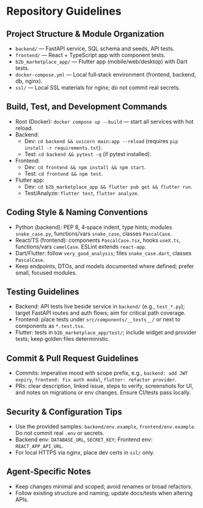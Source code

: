 # Repository Guidelines

## Project Structure & Module Organization
- `backend/` — FastAPI service, SQL schema and seeds, API tests.
- `frontend/` — React + TypeScript app with component tests.
- `b2b_marketplace_app/` — Flutter app (mobile/web/desktop) with Dart tests.
- `docker-compose.yml` — Local full‑stack environment (frontend, backend, db, nginx).
- `ssl/` — Local SSL materials for nginx; do not commit real secrets.

## Build, Test, and Development Commands
- Root (Docker): `docker compose up --build` — start all services with hot reload.
- Backend:
  - Dev: `cd backend && uvicorn main:app --reload` (requires `pip install -r requirements.txt`).
  - Test: `cd backend && pytest -q` (if pytest installed).
- Frontend:
  - Dev: `cd frontend && npm install && npm start`.
  - Test: `cd frontend && npm test`.
- Flutter app:
  - Dev: `cd b2b_marketplace_app && flutter pub get && flutter run`.
  - Test/Analyze: `flutter test`, `flutter analyze`.

## Coding Style & Naming Conventions
- Python (backend): PEP 8, 4‑space indent, type hints; modules `snake_case.py`, functions/vars `snake_case`, classes `PascalCase`.
- React/TS (frontend): components `PascalCase.tsx`, hooks `useX.ts`, functions/vars `camelCase`. ESLint extends `react-app`.
- Dart/Flutter: follow `very_good_analysis`; files `snake_case.dart`, classes `PascalCase`.
- Keep endpoints, DTOs, and models documented where defined; prefer small, focused modules.

## Testing Guidelines
- Backend: API tests live beside service in `backend/` (e.g., `test_*.py`); target FastAPI routes and auth flows; aim for critical path coverage.
- Frontend: place tests under `src/components/__tests__/` or next to components as `*.test.tsx`.
- Flutter: tests in `b2b_marketplace_app/test/`; include widget and provider tests; keep golden files deterministic.

## Commit & Pull Request Guidelines
- Commits: imperative mood with scope prefix, e.g., `backend: add JWT expiry`, `frontend: fix auth modal`, `flutter: refactor provider`.
- PRs: clear description, linked issue, steps to verify, screenshots for UI, and notes on migrations or env changes. Ensure CI/tests pass locally.

## Security & Configuration Tips
- Use the provided samples: `backend/env.example`, `frontend/env.example`. Do not commit real `.env` or secrets.
- Backend env: `DATABASE_URL`, `SECRET_KEY`; Frontend env: `REACT_APP_API_URL`.
- For local HTTPS via nginx, place dev certs in `ssl/` only.

## Agent‑Specific Notes
- Keep changes minimal and scoped; avoid renames or broad refactors.
- Follow existing structure and naming; update docs/tests when altering APIs.
